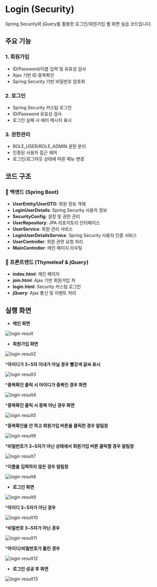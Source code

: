 # Login (Security)
Spring Security와 jQuery를 활용한 로그인/회원가입 웹 화면 실습 코드입니다.

## 주요 기능
### 1. 회원가입
- ID/Password/이름 입력 및 유효성 검사
- Ajax 기반 ID 중복확인
- Spring Security 기반 비밀번호 암호화

### 2. 로그인
- Spring Security 커스텀 로그인
- ID/Password 유효성 검사
- 로그인 실패 시 에러 메시지 표시

### 3. 권한관리
- ROLE_USER/ROLE_ADMIN 권한 분리
- 인증된 사용자 접근 제어
- 로그인/로그아웃 상태에 따른 메뉴 변경

## 코드 구조
### 📌 백엔드 (Spring Boot)
- **UserEntity/UserDTO**: 회원 정보 객체
- **LoginUserDetails**: Spring Security 사용자 정보
- **SecurityConfig**: 설정 및 권한 관리
- **UserRepository**: JPA 리포지토리 인터페이스
- **UserService**: 회원 관리 서비스
- **LoginUserDetailsService**: Spring Security 사용자 인증 서비스
- **UserController**: 회원 관련 요청 처리
- **MainController**: 메인 페이지 라우팅
  
### 📌 프론트엔드 (Thymeleaf & jQuery)
- **index.html**: 메인 페이지
- **join.html**: Ajax 기반 회원가입 처 
- **login.html**: Security 커스텀 로그인
- **jQuery**: Ajax 통신 및 이벤트 처리

## 실행 화면
- **메인 화면**

![login result](/images/login_result.png)


- **회원가입 화면**
 
![login result2](/images/login_result2.png)


***아이디가 3~5자 이내가 아닐 경우 빨강색 글씨 표시**

![login result3](/images/login_result3.png)


***중복확인 클릭 시 아이디가 중복인 경우 화면**

![login result4](/images/login_result4.png)


***중복확인 클릭 시 중복 아닌 경우 화면**

![login result5](/images/login_result5.png)


***중복확인을 안 하고 회원가입 버튼을 클릭한 경우 알림창**

![login result6](/images/login_result6.png)


***비밀번호가 3~5자가 아닌 상태에서 회원가입 버튼 클릭할 경우 알림창**

![login result7](/images/login_result7.png)


***이름을 입력하지 않은 경우 알림창**

![login result8](/images/login_result8.png)


- **로그인 화면**

![login result9](/images/login_result9.png)


***아이디 3~5자가 아닌 경우**

![login result10](/images/login_result10.png)


***비밀번호 3~5자가 아닌 경우**

![login result11](/images/login_result11.png)


***아이디/비밀번호가 틀린 경우**

![login result12](/images/login_result12.png)


- **로그인 성공 후 화면**

![login result13](/images/login_result13.png)
